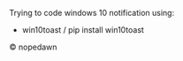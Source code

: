 Trying to code windows 10 notification using:
- win10toast / pip install win10toast

&copy; nopedawn